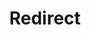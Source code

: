 ﻿---
layout: src/layouts/Redirect.astro
title: Redirect
redirect: https://yamldoc.liuyan.wang/docs/packaging-applications/build-servers/jenkins
pubDate:  2023-01-01
navSearch: false
navSitemap: false
navMenu: false
---
